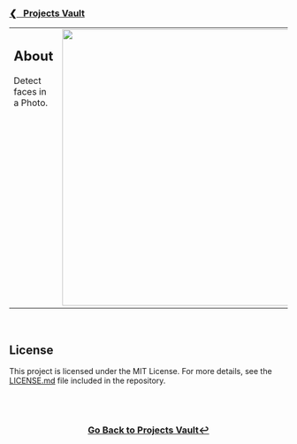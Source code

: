 <h3><a href="https://github.com/ricardonovelot/ricardonovelot/blob/main/Old-Projects.md">❮‎‎‎ &nbsp; Projects Vault</a></h3>

<table>
<tr>
<td valign="top" width="400">

<h2>About</h2>
<p>Detect faces in a Photo.</p>

</td>
<td valign="top">
<img src="https://github.com/user-attachments/assets/be0d957e-ce7d-42b9-a956-c45da370f05a" width="500">
</td>
</tr>
</table>
<br>


<h2>License</h2>
<p>This project is licensed under the MIT License. For more details, see the <a href="LICENSE">LICENSE.md</a> file included in the repository.</p>
<br>


<br>
<h3 align="center"><a href="https://github.com/ricardonovelot/ricardonovelot/blob/main/Old-Projects.md">Go Back to Projects Vault↩</a></h3>
<br>
